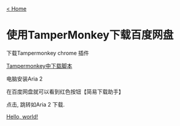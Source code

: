 [< Home](https://amanlikeair.github.io/Charles_SHI_Blog/)


# 使用TamperMonkey下载百度网盘

下载Tampermonkey chrome 插件

[Tampermonkey中下载脚本](https://greasyfork.org/zh-CN/scripts/418182-%E7%99%BE%E5%BA%A6%E7%BD%91%E7%9B%98%E7%AE%80%E6%98%93%E4%B8%8B%E8%BD%BD%E5%8A%A9%E6%89%8B-%E7%9B%B4%E9%93%BE%E4%B8%8B%E8%BD%BD%E5%A4%8D%E6%B4%BB%E7%89%88)

电脑安装Aria 2

在百度网盘就可以看到红色按钮【简易下载助手】

点击, 跳转如Aria 2 下载.


<a href="http://example.com/" target="_blank">Hello, world!</a>
